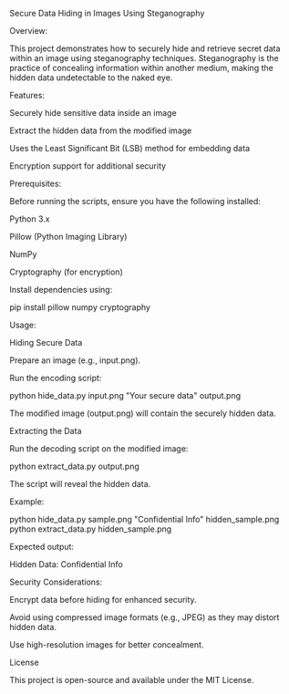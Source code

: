 Secure Data Hiding in Images Using Steganography

Overview:

This project demonstrates how to securely hide and retrieve secret data within an image using steganography techniques. Steganography is the practice of concealing information within another medium, making the hidden data undetectable to the naked eye.

Features:

Securely hide sensitive data inside an image

Extract the hidden data from the modified image

Uses the Least Significant Bit (LSB) method for embedding data

Encryption support for additional security

Prerequisites:

Before running the scripts, ensure you have the following installed:

Python 3.x

Pillow (Python Imaging Library)

NumPy

Cryptography (for encryption)

Install dependencies using:

pip install pillow numpy cryptography

Usage:

Hiding Secure Data

Prepare an image (e.g., input.png).

Run the encoding script:

python hide_data.py input.png "Your secure data" output.png

The modified image (output.png) will contain the securely hidden data.

Extracting the Data

Run the decoding script on the modified image:

python extract_data.py output.png

The script will reveal the hidden data.

Example:

python hide_data.py sample.png "Confidential Info" hidden_sample.png
python extract_data.py hidden_sample.png

Expected output:

Hidden Data: Confidential Info

Security Considerations:

Encrypt data before hiding for enhanced security.

Avoid using compressed image formats (e.g., JPEG) as they may distort hidden data.

Use high-resolution images for better concealment.

License

This project is open-source and available under the MIT License.



